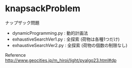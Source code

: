 # knapsackProblem

ナップザック問題  

- dynamicProgramming.py : 動的計画法
- exhaustiveSearchVer1.py : 全探索 (荷物は各種1つだけ)
- exhaustiveSearchVer2.py : 全探索 (荷物の個数の制限なし)

Reference  
<http://www.geocities.jp/m_hiroi/light/pyalgo23.html#dp>
